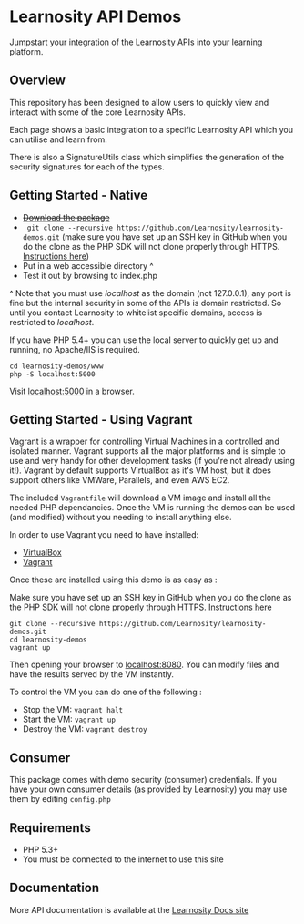# Learnosity API Demos

Jumpstart your integration of the Learnosity APIs into your learning platform.

## Overview

This repository has been designed to allow users to quickly view and interact with some of the core Learnosity APIs.

Each page shows a basic integration to a specific Learnosity API which you can utilise and learn from.

There is also a SignatureUtils class which simplifies the generation of the security signatures for each of the types.

## Getting Started - Native

* <strike>[Download the package](https://github.com/Learnosity/learnosity-demos/archive/master.zip)</strike>
* ``` git clone --recursive https://github.com/Learnosity/learnosity-demos.git``` (make sure you have set up an SSH key in GitHub when you do the clone as the PHP SDK will not clone properly through HTTPS. [Instructions here](https://help.github.com/articles/generating-ssh-keys/))
* Put in a web accessible directory ^
* Test it out by browsing to index.php

^ Note that you must use *localhost* as the domain (not 127.0.0.1), any port is fine but the internal security in some of the APIs is domain restricted. So until you contact Learnosity to whitelist specific domains, access is restricted to *localhost*.

If you have PHP 5.4+ you can use the local server to quickly get up and running, no Apache/IIS is required.

```
cd learnosity-demos/www
php -S localhost:5000
```

Visit [localhost:5000](http://localhost:5000) in a browser.

## Getting Started - Using Vagrant

Vagrant is a wrapper for controlling Virtual Machines in a controlled and isolated manner. Vagrant supports all the major platforms and is simple to use and very handy for other development tasks (if you're not already using it!). Vagrant by default supports VirtualBox as it's VM host, but it does support others like VMWare, Parallels, and even AWS EC2.

The included `Vagrantfile` will download a VM image and install all the needed PHP dependancies. Once the VM is running the demos can be used (and modified) without you needing to install anything else.

In order to use Vagrant you need to have installed:
* [VirtualBox](https://www.virtualbox.org/wiki/Downloads)
* [Vagrant](https://www.vagrantup.com/downloads.html)

Once these are installed using this demo is as easy as :

Make sure you have set up an SSH key in GitHub when you do the clone as the PHP SDK will not clone properly through HTTPS. [Instructions here](https://help.github.com/articles/generating-ssh-keys/)

```
git clone --recursive https://github.com/Learnosity/learnosity-demos.git
cd learnosity-demos
vagrant up
```

Then opening your browser to [localhost:8080](http://localhost:8080). You can modify files and have the results served by the VM instantly.

To control the VM you can do one of the following :
* Stop the VM: `vagrant halt`
* Start the VM: `vagrant up`
* Destroy the VM: `vagrant destroy`

## Consumer

This package comes with demo security (consumer) credentials. If you have your own consumer details (as provided by Learnosity) you may use them by editing ```config.php```

## Requirements

* PHP 5.3+
* You must be connected to the internet to use this site

## Documentation

More API documentation is available at the [Learnosity Docs site](http://docs.learnosity.com)
